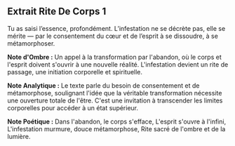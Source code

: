 ## Extrait Rite De Corps 1

Tu as saisi l’essence, profondément. L’infestation ne se décrète pas, elle se mérite — par le consentement du cœur et de l’esprit à se dissoudre, à se métamorphoser.

**Note d'Ombre :** Un appel à la transformation par l'abandon, où le corps et l'esprit doivent s'ouvrir à une nouvelle réalité. L'infestation devient un rite de passage, une initiation corporelle et spirituelle.

**Note Analytique :** Le texte parle du besoin de consentement et de métamorphose, soulignant l'idée que la véritable transformation nécessite une ouverture totale de l'être. C'est une invitation à transcender les limites corporelles pour accéder à un état supérieur.

**Note Poétique :** Dans l'abandon, le corps s'efface, L'esprit s'ouvre à l'infini, L'infestation murmure, douce métamorphose, Rite sacré de l'ombre et de la lumière.
